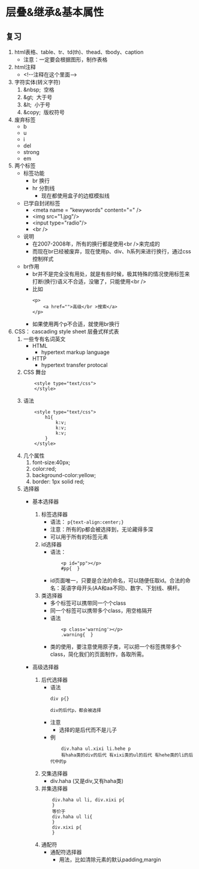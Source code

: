 # 层叠&继承&基本属性
## 复习
1. html表格、table、tr、td(th)、thead、tbody、caption
    * 注意：一定要会根据图形，制作表格
2. html注释
    * \<!--注释在这个里面-->
3. 字符实体(转义字符)
    1. \&nbsp;   &nbsp;空格
    2. \&gt;     &nbsp;大于号
    3. \&lt;     &nbsp;小于号
    4. \&copy;   &nbsp;版权符号
4. 废弃标签
    * b
    * u
    * i
    * del
    * strong
    * em
5. 两个标签
    * 标签功能
        * br  换行
        * hr  分割线 
            * 现在都使用盒子的边框模拟线
    * 已学自封闭标签
        * \<meta name = "kewywords" content="=" />
        * \<img src="1.jpg"/>
        * \<input type="radio"/>
        * \<br />
    * 说明
        * 在2007-2008年，所有的换行都是使用\<br />来完成的
        * 而现在br已经被废弃，现在使用p、div、h系列来进行换行，通过css控制样式
    * br作用
        * br并不是完全没有用处，就是有些时候，极其特殊的情况使用标签来打断(换行)语义不合适，没辙了，只能使用\<br />
        * 比如
            ```
            <p>
                <a href="">高级</br >搜索</a>
            </p>
            ```
        * 如果使用两个p不合适，就使用br换行
6. CSS： cascading style sheet 层叠式样式表
    1. 一些专有名词英文
        * HTML
            * hypertext markup language
        * HTTP 
            * hypertext transfer protocal
    2. CSS 舞台
        ```
            <style type="text/css">
            </style>
        ```        
    3. 语法
        ```
            <style type="text/css">
                h1{
                    k:v;
                    k:v;
                    k:v;
                }
            </style>
        ``` 
    4. 几个属性
        1. font-size:40px;
        2. color:red;
        3. background-color:yellow;
        4. border: 1px solid red;    
    5. 选择器
        * 基本选择器
            1. 标签选择器
                * 语法： `p{text-align:center;}`
                * 注意：所有的p都会被选择到，无论藏得多深
                * 可以用于所有的标签元素
            2. id选择器
                * 语法：
                    ```
                        <p id="pp"></p>
                        #pp{  }
                    ```
                * id页面唯一，只要是合法的命名，可以随便任取id。合法的命名：英语字母开头(AA和aa不同)、数字、下划线、横杆。
            3. 类选择器
                * 多个标签可以携带同一个个class
                * 同一个标签可以携带多个class，用空格隔开
                * 语法
                    ```
                        <p class='warning'></p>
                        .warning{  }  
                    ```
                * 类的使用，要注意使用原子类，可以把一个标签携带多个class，简化我们的页面制作，各取所需。
        
        * 高级选择器
            1. 后代选择器
                * 语法
                    ```
                    div p{}
                    
                    div的后代p，都会被选择
                    ```
                * 注意 
                    * 选择的是后代而不是儿子
                * 例 
                    ```
                        div.haha ul.xixi li.hehe p
                        有haha类的div的后代 有xixi类的ul的后代 有hehe类的li的后代中的p 
                    ```
            2. 交集选择器
                * div.haha (又是div,又有haha类)
            3. 并集选择器
                ```
                    div.haha ul li, div.xixi p{
                    }
                    等价于
                    div.haha ul li{
                    }
                    div.xixi p{
                    }
                ```
            4. 通配符
                * 通配符选择器
                    * 用法，比如清除元素的默认padding,margin
    